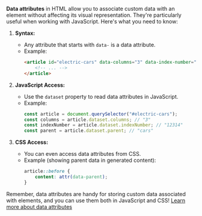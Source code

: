 **Data attributes** in HTML allow you to associate custom data with an element without affecting its visual representation. They're particularly useful when working with JavaScript. Here's what you need to know:

1. **Syntax:**
   - Any attribute that starts with `data-` is a data attribute.
   - Example:
     ```html
     <article id="electric-cars" data-columns="3" data-index-number="12314" data-parent="cars">
         <!-- ... -->
     </article>
     ```

2. **JavaScript Access:**
   - Use the `dataset` property to read data attributes in JavaScript.
   - Example:
     ```javascript
     const article = document.querySelector("#electric-cars");
     const columns = article.dataset.columns; // "3"
     const indexNumber = article.dataset.indexNumber; // "12314"
     const parent = article.dataset.parent; // "cars"
     ```

3. **CSS Access:**
   - You can even access data attributes from CSS.
   - Example (showing parent data in generated content):
     ```css
     article::before {
         content: attr(data-parent);
     }
     ```

Remember, data attributes are handy for storing custom data associated with elements, and you can use them both in JavaScript and CSS!
[Learn more about data attributes](https://developer.mozilla.org/en-US/docs/Learn/HTML/Howto/Use_data_attributes)
